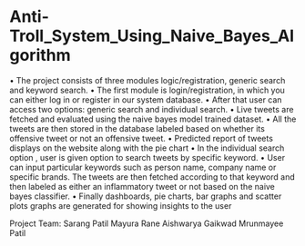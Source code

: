 # Anti-Troll_System_Using_Naive_Bayes_Algorithm
• The project consists of three modules logic/registration, generic search and keyword search.
• The first module is login/registration, in which you can either log in or register in our system database.
• After that user can access two options: generic search and individual search.
• Live tweets are fetched and evaluated using the naive bayes model trained dataset.
• All the tweets are then stored in the database labeled based on whether its offensive tweet or not an offensive tweet.
• Predicted report of tweets displays on the website along with the pie chart
• In the individual search option , user is given option to search tweets by specific keyword. 
• User can input particular keywords such as person name, company name or specific brands. The tweets are then fetched according to that keyword and then labeled as either an inflammatory tweet or not based on the naive bayes classifier.
• Finally dashboards, pie charts, bar graphs and scatter plots graphs are generated for showing insights to the user

Project Team:
Sarang Patil
Mayura Rane
Aishwarya Gaikwad
Mrunmayee Patil
